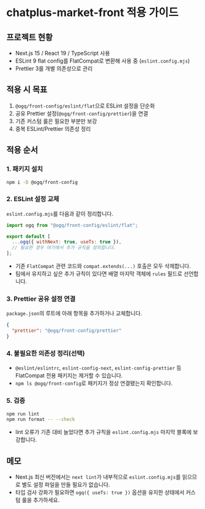# chatplus-market-front 적용 가이드

## 프로젝트 현황
- Next.js 15 / React 19 / TypeScript 사용
- ESLint 9 flat config를 FlatCompat로 변환해 사용 중 (`eslint.config.mjs`)
- Prettier 3를 개별 의존성으로 관리

## 적용 시 목표
1. `@ogq/front-config/eslint/flat`으로 ESLint 설정을 단순화
2. 공유 Prettier 설정(`@ogq/front-config/prettier`)을 연결
3. 기존 커스텀 룰은 필요한 부분만 보강
4. 중복 ESLint/Prettier 의존성 정리

## 적용 순서

### 1. 패키지 설치
```bash
npm i -D @ogq/front-config
```

### 2. ESLint 설정 교체
`eslint.config.mjs`를 다음과 같이 정리합니다.
```js
import ogq from "@ogq/front-config/eslint/flat";

export default [
  ...ogq({ withNext: true, useTs: true }),
  // 필요한 경우 여기에서 추가 규칙을 정의합니다.
];
```
- 기존 `FlatCompat` 관련 코드와 `compat.extends(...)` 호출은 모두 삭제합니다.
- 팀에서 유지하고 싶은 추가 규칙이 있다면 배열 마지막 객체에 `rules` 필드로 선언합니다.

### 3. Prettier 공유 설정 연결
`package.json`의 루트에 아래 항목을 추가하거나 교체합니다.
```json
{
  "prettier": "@ogq/front-config/prettier"
}
```

### 4. 불필요한 의존성 정리(선택)
- `@eslint/eslintrc`, `eslint-config-next`, `eslint-config-prettier` 등 FlatCompat 전용 패키지는 제거할 수 있습니다.
- `npm ls @ogq/front-config`로 패키지가 정상 연결됐는지 확인합니다.

### 5. 검증
```bash
npm run lint
npm run format -- --check
```
- lint 오류가 기존 대비 늘었다면 추가 규칙을 `eslint.config.mjs` 마지막 블록에 보강합니다.

## 메모
- Next.js 최신 버전에서는 `next lint`가 내부적으로 `eslint.config.mjs`를 읽으므로 별도 설정 파일을 만들 필요가 없습니다.
- 타입 검사 강화가 필요하면 `ogq({ useTs: true })` 옵션을 유지한 상태에서 커스텀 룰을 추가하세요.
